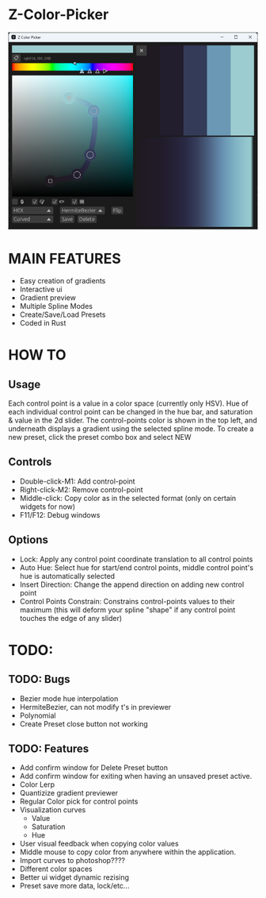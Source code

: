 # Z-Color-Picker

![alt text](img/preview_even_newer.png)

# MAIN FEATURES
* Easy creation of gradients
* Interactive ui
* Gradient preview
* Multiple Spline Modes
* Create/Save/Load Presets
* Coded in Rust

# HOW TO
## Usage
Each control point is a value in a color space (currently only HSV).
Hue of each individual control point can be changed in the hue bar, and saturation & value in the 2d slider.
The control-points color is shown in the top left, and underneath displays a gradient using the selected spline mode.
To create a new preset, click the preset combo box and select NEW

## Controls
* Double-click-M1: Add control-point
* Right-click-M2: Remove control-point
* Middle-click: Copy color as in the selected format (only on certain widgets for now) 
* F11/F12: Debug windows

## Options
* Lock: Apply any control point coordinate translation to all control points
* Auto Hue: Select hue for start/end control points, middle control point's hue is automatically selected
* Insert Direction: Change the append direction on adding new control point
* Control Points Constrain: Constrains control-points values to their maximum (this will deform your spline "shape" if any control point touches the edge of any slider) 

# TODO:

## TODO: Bugs
* Bezier mode hue interpolation
* HermiteBezier, can not modify t's in previewer
* Polynomial
* Create Preset close button not working

## TODO: Features
* Add confirm window for Delete Preset button
* Add confirm window for exiting when having an unsaved preset active.
* Color Lerp
* Quantizize gradient previewer
* Regular Color pick for control points
* Visualization curves
    - Value
    - Saturation
    - Hue
* User visual feedback when copying color values
* Middle mouse to copy color from anywhere within the application.
* Import curves to photoshop????
* Different color spaces
* Better ui widget dynamic rezising
* Preset save more data, lock/etc...
